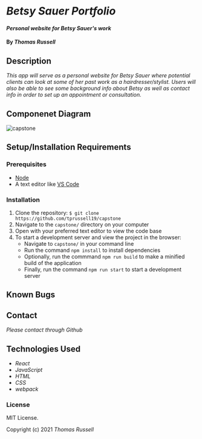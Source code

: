 # _Betsy Sauer Portfolio_

#### _Personal website for Betsy Sauer's work_

#### By _Thomas Russell_

## Description

_This app will serve as a personal website for Betsy Sauer where potential clients can look at some of her past work as a hairdresser/stylist. Users will also be able to see some background info about Betsy as well as contact info in order to set up an appointment or consultation._

## Componenet Diagram

![capstone](https://user-images.githubusercontent.com/80493022/126251985-2fb749ba-13d7-43ba-8dde-ec603f719cb0.png)

## Setup/Installation Requirements

### Prerequisites

- [Node](https://nodejs.org/en/)
- A text editor like [VS Code](https://code.visualstudio.com/)

### Installation

1. Clone the repository: `$ git clone https://github.com/tprussell19/capstone`
2. Navigate to the `capstone/` directory on your computer
3. Open with your preferred text editor to view the code base
4. To start a development server and view the project in the browser:
   - Navigate to `capstone/` in your command line
   - Run the command `npm install` to install dependencies
   - Optionally, run the commmand `npm run build` to make a minified build of the application
   - Finally, run the command `npm run start` to start a development server

## Known Bugs

## Contact

_Please contact through Github_

## Technologies Used

- _React_
- _JavaScript_
- _HTML_
- _CSS_
- _webpack_

### License

MIT License.

Copyright (c) 2021 _Thomas Russell_
